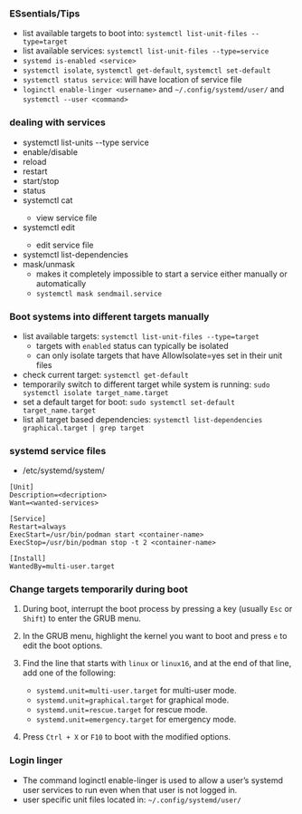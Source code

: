 ### ESsentials/Tips
* list available targets to boot into: `systemctl list-unit-files --type=target`
* list available services: `systemctl list-unit-files --type=service`
* `systemd is-enabled <service>`
*  `systemctl isolate`, `systemctl get-default`, `systemctl set-default`
* `systemctl status service`: will have location of service file 
* `loginctl enable-linger <username>` and `~/.config/systemd/user/` and `systemctl --user <command>`

### dealing with services
* systemctl list-units --type service
* enable/disable
* reload
* restart
* start/stop
* status
* systemctl cat <service name>
    * view service file
* systemctl edit <service name>
    * edit service file
* systemctl list-dependencies <service>
* mask/unmask
    * makes it completely impossible to start a service either manually or automatically
    * `systemctl mask sendmail.service`

### Boot systems into different targets manually
* list available targets: `systemctl list-unit-files --type=target`
    * targets with `enabled` status can typically be isolated
    * can only isolate targets that have AllowIsolate=yes set in their unit files
* check current target: `systemctl get-default`
* temporarily switch to different target while system is running: `sudo systemctl isolate target_name.target`
* set a default target for boot: `sudo systemctl set-default target_name.target`
* list all target based dependencies: `systemctl list-dependencies graphical.target | grep target`

### systemd service files
* /etc/systemd/system/<service-files>

```
[Unit]
Description=<decription>
Want=<wanted-services>

[Service]
Restart=always
ExecStart=/usr/bin/podman start <container-name>
ExecStop=/usr/bin/podman stop -t 2 <container-name>

[Install]
WantedBy=multi-user.target
```

### Change targets temporarily during boot
1. During boot, interrupt the boot process by pressing a key (usually `Esc` or `Shift`) to enter the GRUB menu.

2. In the GRUB menu, highlight the kernel you want to boot and press `e` to edit the boot options.

3. Find the line that starts with `linux` or `linux16`, and at the end of that line, add one of the following:
   - `systemd.unit=multi-user.target` for multi-user mode.
   - `systemd.unit=graphical.target` for graphical mode.
   - `systemd.unit=rescue.target` for rescue mode.
   - `systemd.unit=emergency.target` for emergency mode.

4. Press `Ctrl + X` or `F10` to boot with the modified options.


### Login linger
* The command loginctl enable-linger <username> is used to allow a user’s systemd user services to run even when that user is not logged in.
* user specific unit files located in: `~/.config/systemd/user/` 